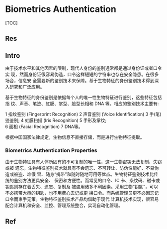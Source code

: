 # Biometrics Authentication

[TOC]



## Res


## Intro
由于技术水平和其他因素的限制，现代人身份的鉴别通常都是通过身份证或者口令实 现，然而身份证很容易伪造，口令这样短短的字符串也存在安全隐患。在很多场合，信息安 全需要新的鉴别技术来保障。基于生物特征的身份鉴别技术得到深入研究和广泛应用。

基于生物特征的身份鉴别是依据每个人的唯一性生物特征进行鉴别，这些特征包括指 纹、声音、笔迹、虹膜、掌型、脸型长相和 DNA 等。相应的鉴别技术主要有:

1 指纹鉴别 (Fingerprint Recognition)
2 声音鉴别 (Voice Identification)
3 手(笔)迹鉴别;
4 虹膜扫描 (Iris Recognition)
5 手形及掌纹;  
6 面相 (Facial Recognition)
7 DNA等。

根据中国国家法律规定，生物信息不直接存储，而是进行生物特征提取。



### Biometrics Authentication Properties
由于生物特征具有人体所固有的不可复制的唯一性，这一生物密钥无法复制，失窃或被 遗忘，生物特征鉴别技术就具有不会遗忘、不可转让、防伪性能好、不易伪造或被盗、难假 冒、随身“携带”和随时随地可用等优点。生物特征鉴别技术比传统的鉴别方法更具安全、 保密和方便性。而常见的口令、IC 卡、条纹码、磁卡或钥匙则存在着丢失、遗忘、复制及 被盗用诸多不利因素。采用生物“钥匙“，可以不必携带大串的钥匙，也不用费心去记或更 换口令。而系统管理员更不必因忘记口令而束手无策。生物特征鉴别技术产品均借助于现代 计算机技术实现，很容易配合计算机和安全、监控、管理系统整合，实现自动化管理。


## Ref

